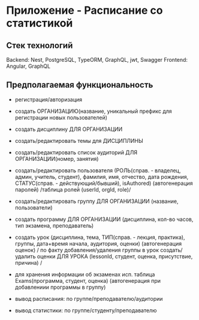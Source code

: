 # Приложение - Расписание со статистикой

## Стек технологий
Backend: Nest, PostgreSQL, TypeORM, GraphQL, jwt, Swagger
Frontend: Angular, GraphQL


## Предполагаемая функциональность

- регистрация/авторизация
- создать ОРГАНИЗАЦИЮ(название, уникальный префикс для регистрации новых пользователей)
- создать дисциплину ДЛЯ ОРГАНИЗАЦИИ
- создать/редактировать темы для ДИСЦИПЛИНЫ
- создать/редактировать список аудиторий ДЛЯ ОРГАНИЗАЦИИ(номер, занятия)
- создать/редактировать пользователя (РОЛЬ(справ. - владелец, админ, учитель, студент), фамилия, имя, отчество, дата рождения, СТАТУС(справ. - действующий/бывший), isAuthored) (автогенерация паролей)
/таблица ролей (userId, orgId, role)/

- создать/редактировать группу ДЛЯ ОРГАНИЗАЦИИ (название, пользователи)
- создать программу ДЛЯ ОРГАНИЗАЦИИ (дисциплина, кол-во часов, тип экзамена, преподаватель)
- создать урок (дисциплина, тема, ТИП(справ. - лекция, практика), группы, дата+время начала, аудитория, оценки) (автогенерация оценок)
/ по факту добавления/удаления группы в урок создать/удалить оценки ДЛЯ УРОКА (lessonId, студент, оценка, присутствие, причина) /


- для хранения информации об экзаменах исп. таблица Exams(программа, студент, оценка)
(автогенерация при добавлениии программы в группу)

- вывод расписания: по группе/преподавателю/аудитории
- вывод статистики: по группе/студенту/преподавателю
